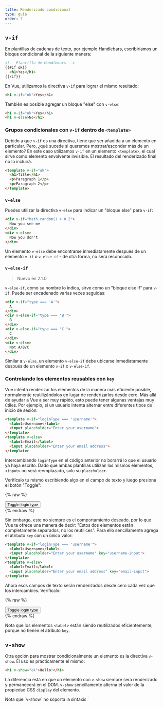 ```yaml
---
title: Renderizado condicional
type: guia
order: 7
---
```


## `v-if`

En plantillas de cadenas de texto, por ejemplo Handlebars, escribiríamos un bloque condicional de la siguiente manera:

``` html
<!-- Plantilla de Handlebars -->
{{#if ok}}
  <h1>Yes</h1>
{{/if}}
```

En Vue, utilizamos la directiva `v-if` para lograr el mismo resultado:

``` html
<h1 v-if="ok">Yes</h1>
```

También es posible agregar un bloque "else" con `v-else`:

``` html
<h1 v-if="ok">Yes</h1>
<h1 v-else>No</h1>
```

### Grupos condicionales con `v-if` dentro de `<template>`

Debido a que `v-if` es una directiva, tiene que ser añadida a un elemento en particular. Pero, ¿qué sucede si queremos mostrar/esconder más de un elemento? En este caso utilizamos `v-if` en un elemento `<template>`, el cual sirve como elemento envolvente invisible. El resultado del renderizado final no lo incluirá.

``` html
<template v-if="ok">
  <h1>Title</h1>
  <p>Paragraph 1</p>
  <p>Paragraph 2</p>
</template>
```

### `v-else`

Puedes utilizar la directiva `v-else` para indicar un "bloque else" para `v-if`:

``` html
<div v-if="Math.random() > 0.5">
  Now you see me
</div>
<div v-else>
  Now you don't
</div>
```

Un elemento `v-else` debe encontrarse inmediatamente después de un elemento `v-if` o `v-else-if` - de otra forma, no será reconocido.

### `v-else-if`

> Nuevo en 2.1.0

`v-else-if`, como su nombre lo indica, sirve como un "bloque else if" para `v-if`. Puede ser encadenado varias veces seguidas:

```html
<div v-if="type === 'A'">
  A
</div>
<div v-else-if="type === 'B'">
  B
</div>
<div v-else-if="type === 'C'">
  C
</div>
<div v-else>
  Not A/B/C
</div>
```

Similar a `v-else`, un elemento `v-else-if` debe ubicarse inmediatamente después de un elemento `v-if` o `v-else-if`.

### Controlando los elementos reusables con `key`

Vue intenta renderizar los elementos de la manera más eficiente posible, normalmente reutilizándolos en lugar de renderizarlos desde cero. Más allá de ayudar a Vue a ser muy rápido, esto puede tener algunas ventajas muy útiles. Por ejemplo, si un usuario intenta alternar entre diferentes tipos de inicio de sesión:

``` html
<template v-if="loginType === 'username'">
  <label>Username</label>
  <input placeholder="Enter your username">
</template>
<template v-else>
  <label>Email</label>
  <input placeholder="Enter your email address">
</template>
```

Intercambiando `loginType` en el código anterior no borarrá lo que el usuario ya haya escrito. Dado que ambas plantillas utilizan los mismos elementos, `<input>` no será reemplazado, solo su `placeholder`.

Verifícalo tu mismo escribiendo algo en el campo de texto y luego presiona el botón "Toggle":

{% raw %}
<div id="no-key-example" class="demo">
  <div>
    <template v-if="loginType === 'username'">
      <label>Username</label>
      <input placeholder="Enter your username">
    </template>
    <template v-else>
      <label>Email</label>
      <input placeholder="Enter your email address">
    </template>
  </div>
  <button @click="toggleLoginType">Toggle login type</button>
</div>
<script>
new Vue({
  el: '#no-key-example',
  data: {
    loginType: 'username'
  },
  methods: {
    toggleLoginType: function () {
      return this.loginType = this.loginType === 'username' ? 'email' : 'username'
    }
  }
})
</script>
{% endraw %}

Sin embargo, este no siempre es el comportamiento deseado, por lo que Vue te ofrece una manera de decir: "Estos dos elementos están completamente separados, no los reutilices". Para ello sencillamente agrega el atributo `key` con un único valor:

``` html
<template v-if="loginType === 'username'">
  <label>Username</label>
  <input placeholder="Enter your username" key="username-input">
</template>
<template v-else>
  <label>Email</label>
  <input placeholder="Enter your email address" key="email-input">
</template>
```

Ahora esos campos de texto serán renderizados desde cero cada vez que los intercambies. Verifícalo:

{% raw %}
<div id="key-example" class="demo">
  <div>
    <template v-if="loginType === 'username'">
      <label>Username</label>
      <input placeholder="Enter your username" key="username-input">
    </template>
    <template v-else>
      <label>Email</label>
      <input placeholder="Enter your email address" key="email-input">
    </template>
  </div>
  <button @click="toggleLoginType">Toggle login type</button>
</div>
<script>
new Vue({
  el: '#key-example',
  data: {
    loginType: 'username'
  },
  methods: {
    toggleLoginType: function () {
      return this.loginType = this.loginType === 'username' ? 'email' : 'username'
    }
  }
})
</script>
{% endraw %}

Nota que los elementos `<label>` están siendo reutilizados eficientemente, porque no tienen el atributo `key`.

## `v-show`

Otra opción para mostrar condicionalmente un elemento es la directiva `v-show`. El uso es prácticamente el mismo:

``` html
<h1 v-show="ok">Hello!</h1>
```

La diferencia está en que un elemento con `v-show` siempre será renderizado y permanecerá en el DOM. `v-show` sencillamente alterna el valor de la propiedad CSS `display` del elemento.

<p class="tip">Nota que `v-show` no soporta la sintaxis `<template>` ni funciona con `v-else`.</p>

## `v-if` vs `v-show`

`v-if` es un renderizado condicional "real" porque se asegura que los _listeners_ de eventos y componentes hijo dentro del bloque condicional sean destruidos y recreados apropiadamente durante los cambios de esa condición.

`v-if` es también **lazy**: si la condición es falsa durante el renderizado inicial, no hará nada. El bloque condicional no será renderizado hasta que la condición sea verdadera por primera vez.

En comparación. `v-show` es mucho más sencillo: el elemento siempre es renderizado sin importar el estado inicial de la condición, con una alternancia basada en CSS.

Generalmente, `v-if` tiene un costo de alternancia mayor, mientras que `v-show` tiene un costo de renderizado inicial mayor. Entonces escoge `v-show` si necesitas alternar algo muy frecuentemente o `v-if` si es poco probable que la condición cambie durante la ejecución.

## `v-if` with `v-for`

Cuando se utiliza en conjunto con `v-for`, `v-for` tiene una prioridad mayor que `v-if`. Lee la <a href="../guide/list.html#V-for-and-v-if">guía de renderizado de listas</a> para más detalles.
